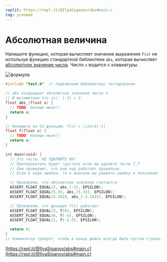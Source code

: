 ```yaml
---
replit: https://repl.it/@IlyaSiganov/abs#main.c
tag: условия
---
```


# Абсолютная величина

Напишите функцию, которая вычисляет значение выражения `f(x)` не используя функцию стандартной библиотеки `abs`, которая вычисляет [абсолютное значение числа](https://ru.wikipedia.org/wiki/%D0%90%D0%B1%D1%81%D0%BE%D0%BB%D1%8E%D1%82%D0%BD%D0%B0%D1%8F_%D0%B2%D0%B5%D0%BB%D0%B8%D1%87%D0%B8%D0%BD%D0%B0). Число `x` водится с клавиатуры.

<!-- $$f(x) = ||2x+3|-1|$$ -->

![формула](https://render.githubusercontent.com/render/math?math=f(x)%20%3D%20%7C%7C2x%2B3%7C-1%7C)

```c
#include "test.h"  // подключаем бибилиотеку тестирования

// abs возвращает абсолютное значение числа x
// В матиматике это |x|: |-3| = 3.
float abs_(float x) {
  // TODO: Напиши меня!!
  return x;
}

// Напишите на Си функцию: f(x) = ||2x+3|-1|
float f(float x) {
  // TODO: Напиши меня!!
  return x;
}

int main(void) {
  // Это тесты. НЕ УДАЛЯЙТЕ ИХ!
  // Преподаватель будет грустить если вы удалите тесты T_T
  // Они проверяют, что ваш код работает правильно.
  // Если в коде ошибки, то в консоли вы увидите ошибку и пояснение

  // Проверяем, что абсолютное значение считается
  ASSERT_FLOAT_EQUAL(3, abs_(-3), EPSILON);
  ASSERT_FLOAT_EQUAL(5.33, abs_(5.33), EPSILON);
  ASSERT_FLOAT_EQUAL(3.1415, abs_(-3.1415), EPSILON);

  // Проверяем, что функция f(x) работает
  ASSERT_FLOAT_EQUAL(2, f(0), EPSILON);
  ASSERT_FLOAT_EQUAL(6, f(-5), EPSILON);
  ASSERT_FLOAT_EQUAL(1, f(-1.5), EPSILON);

  return 0;
}
// Компилятор требует, чтобы в конце файла всегда была пустая строка.
```

[https://repl.it/@IlyaSiganov/abs#main.c](https://repl.it/@IlyaSiganov/abs#main.c)
